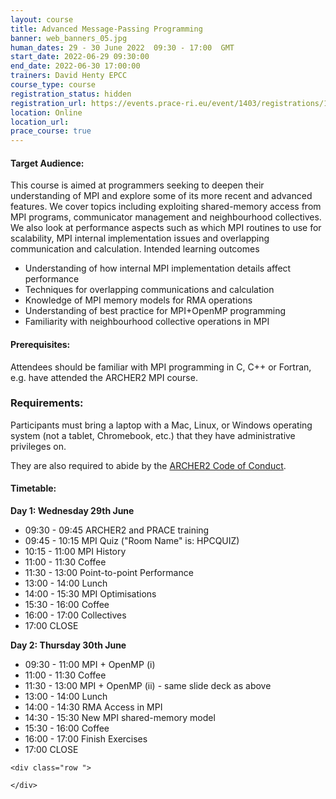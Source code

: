 ```yaml
---
layout: course
title: Advanced Message-Passing Programming
banner: web_banners_05.jpg 
human_dates: 29 - 30 June 2022  09:30 - 17:00  GMT
start_date: 2022-06-29 09:30:00
end_date: 2022-06-30 17:00:00
trainers: David Henty EPCC
course_type: course
registration_status: hidden
registration_url: https://events.prace-ri.eu/event/1403/registrations/1044/
location: Online
location_url:
prace_course: true
---
```




#### Target Audience:

This course is aimed at programmers seeking to deepen their understanding of MPI and explore some of its more recent and advanced features. We cover topics including exploiting shared-memory access from MPI programs, communicator management and neighbourhood collectives. We also look at performance aspects such as which MPI routines to use for scalability, MPI internal implementation issues and overlapping communication and calculation. Intended learning outcomes

- Understanding of how internal MPI implementation details affect performance
- Techniques for overlapping communications and calculation
- Knowledge of MPI memory models for RMA operations
- Understanding of best practice for MPI+OpenMP programming
- Familiarity with neighbourhood collective operations in MPI


#### Prerequisites:

Attendees should be familiar with MPI programming in C, C++ or Fortran, e.g. have attended the ARCHER2 MPI course.

### Requirements:

Participants must bring a laptop with a Mac, Linux, or Windows operating system (not a tablet, Chromebook, etc.) that they have administrative privileges on.

They are also required to abide by the [ARCHER2  Code of Conduct](../../../about/policies/code-of-conduct.html). 


#### Timetable:

**Day 1: Wednesday 29th June**

- 09:30 - 09:45 ARCHER2 and PRACE training
- 09:45 - 10:15 MPI Quiz ("Room Name" is: HPCQUIZ)
- 10:15 - 11:00 MPI History
- 11:00 - 11:30 Coffee
- 11:30 - 13:00 Point-to-point Performance
- 13:00 - 14:00 Lunch
- 14:00 - 15:30 MPI Optimisations
- 15:30 - 16:00 Coffee
- 16:00 - 17:00 Collectives
- 17:00 CLOSE

**Day 2: Thursday 30th June**

- 09:30 - 11:00 MPI + OpenMP (i)
- 11:00 - 11:30 Coffee
- 11:30 - 13:00 MPI + OpenMP (ii) - same slide deck as above
- 13:00 - 14:00 Lunch
- 14:00 - 14:30 RMA Access in MPI
- 14:30 - 15:30 New MPI shared-memory model
- 15:30 - 16:00 Coffee
- 16:00 - 17:00 Finish Exercises
- 17:00 CLOSE


<section id="service">

<!-- 

<h2><a name="materials">Course materials</a></h2>
 -->


    <div class="row ">	

<!-- 		
      <div class="col-xs-6 col-sm-4">
        <a class="ar2_linkbox ar2_linkbox-green" 
          href="https://github.com/EPCCed/archer2-AMPP-2022-06-29   ">
          <strong>Course materials</strong>         
        </a>
      </div>
 -->

<!--  
      <div class="col-xs-6 col-sm-4">
        <a class="ar2_linkbox ar2_linkbox-teal" 
          href="https://pad.archer2.ac.uk/p/NNNNNN-xxxxxxx">
          <strong>Course Chat</strong>       
        </a>
      </div>
		
 -->
 	</div>
		
		
					


<!-- 		
<h2><a name="videos">Videos</a></h2>

<h3>Session 1</h3>

<div>
	<iframe title="Video" width="560" height="315" src="https://www.youtube.com/embed/xxxxxxxxxxx" frameborder="0" allow="accelerometer; autoplay; encrypted-media; gyroscope; picture-in-picture" allowfullscreen></iframe>
</div>

 -->





<!-- 
<h2><a name="feedback">Feedback</a></h2>


    <div class="row ">	

      <div class="col-xs-6 col-sm-4">
        <a class="ar2_linkbox ar2_linkbox-teal" 


		   href="https://events.prace-ri.eu/event/1403/surveys/966"

		>
          <strong>Feedback</strong><br/>
          Please let us know what was great about this course and anything we can improve
        </a>
      </div>
    </div>
		
 -->		

 
</section>


